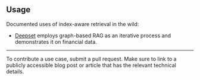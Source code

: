 ## Usage

Documented uses of index-aware retrieval in the wild:
* [Deepset](https://www.deepset.ai/blog/graph-rag) employs graph-based RAG as an iterative process and demonstrates it on financial data.

-------
To contribute a use case, submit a pull request. Make sure to link to a publicly accessible blog post or article that has the relevant technical details.
